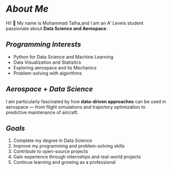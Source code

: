 # ***About Me***

Hi! 👋 My name is Muhammad Talha,and I am an A' Levels student passionate about **Data Science and Aerospace**.  

## ***Programming Interests***
- Python for Data Science and Machine Learning
- Data Visualization and Statistics
- Exploring aerospace and its Mechanics
- Problem-solving with algorithms  

## ***Aerospace + Data Science***
I am particularly fascinated by how **data-driven approaches** can be used in aerospace — from flight simulations and trajectory optimization to predictive maintenance of aircraft.  

## ***Goals***
1. Complete my degree in Data Science  
2. Improve my programming and problem-solving skills  
3. Contribute to open-source projects  
4. Gain experience through internships and real-world projects  
5. Continue learning and growing as a professional  
